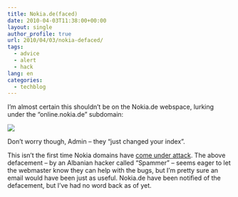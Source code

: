 ```yaml
---
title: Nokia.de(faced)
date: 2010-04-03T11:38:00+00:00
layout: single
author_profile: true
url: 2010/04/03/nokia-defaced/
tags:
  - advice
  - alert
  - hack
lang: en
categories: 
  - techblog
---
```

I’m almost certain this shouldn’t be on the Nokia.de webspace, lurking under the “online.nokia.de” subdomain:

[![](http://2.bp.blogspot.com/_vaUVXcmC3OI/S7chLNq1hhI/AAAAAAAABcU/fR-TmG-KZBU/s400/nokiadefacement.gif)](http://2.bp.blogspot.com/_vaUVXcmC3OI/S7chLNq1hhI/AAAAAAAABcU/fR-TmG-KZBU/s1600-h/nokiadefacement.gif)

Don’t worry though, Admin – they “just changed your index”.

This isn’t the first time Nokia domains have [come under attack](http://www.associatedcontent.com/article/135988/nokia_website_hacked_by_drjr7.html&cid=0). The above defacement – by an Albanian hacker called “Spammer” – seems eager to let the webmaster know they can help with the bugs, but I’m pretty sure an email would have been just as useful. Nokia.de have been notified of the defacement, but I’ve had no word back as of yet.